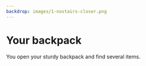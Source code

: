 ```yaml
---
backdrop: images/1-nostairs-closer.png
---
```


# Your backpack

You open your sturdy backpack and find several items.

<Item id="1" />

<Item id="2" />

<Item id="3" />

<Page url="2" instructions="A snake suddenly emerges from a shrub and slithers across your foot." action="Follow it" condition="3" />
